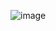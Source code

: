 ![image](https://user-images.githubusercontent.com/104529563/214957337-8f604af4-66df-4c98-912b-5ff2668fc50f.png)


